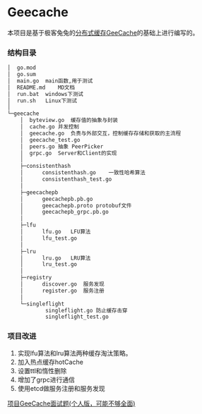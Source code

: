 # Geecache
本项目是基于极客兔兔的[分布式缓存GeeCache](https://geektutu.com/post/geecache.html)的基础上进行编写的。





### 结构目录

```latex
│  go.mod
│  go.sum
│  main.go	main函数,用于测试
│  README.md	MD文档
│  run.bat	windows下测试
│  run.sh	Linux下测试
│
└─geecache
    │  byteview.go	缓存值的抽象与封装
    │  cache.go	并发控制
    │  geecache.go	负责与外部交互，控制缓存存储和获取的主流程
    │  geecache_test.go 			
    │  peers.go	抽象 PeerPicker
    │  grpc.go	Server和Client的实现
    │
    ├─consistenthash
    │      consistenthash.go	一致性哈希算法
    │      consistenthash_test.go	
    │
    ├─geecachepb
    │      geecachepb.pb.go
    │      geecachepb.proto	protobuf文件
    │      geecachepb_grpc.pb.go
    │
    ├─lfu
    │      lfu.go	LFU算法
    │      lfu_test.go
    │
    ├─lru
    │      lru.go	LRU算法
    │      lru_test.go
    │
    ├─registry	
    │      discover.go	服务发现
    │      register.go	服务注册
    │
    └─singleflight
            singleflight.go	防止缓存击穿
            singleflight_test.go
```





### 项目改进

1. 实现lfu算法和lru算法两种缓存淘汰策略。
2. 加入热点缓存hotCache
3. 设置ttl和惰性删除
4. 增加了grpc进行通信
5. 使用etcd做服务注册和服务发现





[项目GeeCache面试题(个人版，可能不够全面)](https://zhouxing9454.github.io/2023/10/23/项目GeeCache面试题/)
